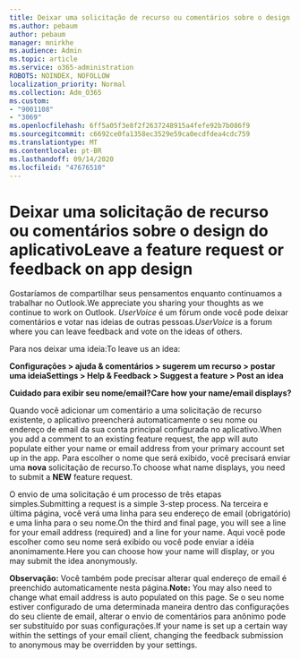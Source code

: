 ```yaml
---
title: Deixar uma solicitação de recurso ou comentários sobre o design do aplicativo
ms.author: pebaum
author: pebaum
manager: mnirkhe
ms.audience: Admin
ms.topic: article
ms.service: o365-administration
ROBOTS: NOINDEX, NOFOLLOW
localization_priority: Normal
ms.collection: Adm_O365
ms.custom:
- "9001108"
- "3069"
ms.openlocfilehash: 6ff5a05f3e8f2f2637248915a4fefe92b7b086f9
ms.sourcegitcommit: c6692ce0fa1358ec3529e59ca0ecdfdea4cdc759
ms.translationtype: MT
ms.contentlocale: pt-BR
ms.lasthandoff: 09/14/2020
ms.locfileid: "47676510"
---
```

# <a name="leave-a-feature-request-or-feedback-on-app-design"></a><span data-ttu-id="d350f-102">Deixar uma solicitação de recurso ou comentários sobre o design do aplicativo</span><span class="sxs-lookup"><span data-stu-id="d350f-102">Leave a feature request or feedback on app design</span></span>

<span data-ttu-id="d350f-103">Gostaríamos de compartilhar seus pensamentos enquanto continuamos a trabalhar no Outlook.</span><span class="sxs-lookup"><span data-stu-id="d350f-103">We appreciate you sharing your thoughts as we continue to work on Outlook.</span></span> <span data-ttu-id="d350f-104">*UserVoice* é um fórum onde você pode deixar comentários e votar nas ideias de outras pessoas.</span><span class="sxs-lookup"><span data-stu-id="d350f-104">*UserVoice* is a forum where you can leave feedback and vote on the ideas of others.</span></span>  

<span data-ttu-id="d350f-105">Para nos deixar uma ideia:</span><span class="sxs-lookup"><span data-stu-id="d350f-105">To leave us an idea:</span></span> 

<span data-ttu-id="d350f-106">**Configurações > ajuda & comentários > sugerem um recurso > postar uma ideia**</span><span class="sxs-lookup"><span data-stu-id="d350f-106">**Settings > Help & Feedback > Suggest a feature > Post an idea**</span></span> 

<span data-ttu-id="d350f-107">**Cuidado para exibir seu nome/email?**</span><span class="sxs-lookup"><span data-stu-id="d350f-107">**Care how your name/email displays?**</span></span>

<span data-ttu-id="d350f-108">Quando você adicionar um comentário a uma solicitação de recurso existente, o aplicativo preencherá automaticamente o seu nome ou endereço de email da sua conta principal configurada no aplicativo.</span><span class="sxs-lookup"><span data-stu-id="d350f-108">When you add a comment to an existing feature request, the app will auto populate either your name or email address from your primary account set up in the app.</span></span> <span data-ttu-id="d350f-109">Para escolher o nome que será exibido, você precisará enviar uma **nova** solicitação de recurso.</span><span class="sxs-lookup"><span data-stu-id="d350f-109">To choose what name displays, you need to submit a **NEW** feature request.</span></span> 

<span data-ttu-id="d350f-110">O envio de uma solicitação é um processo de três etapas simples.</span><span class="sxs-lookup"><span data-stu-id="d350f-110">Submitting a request is a simple 3-step process.</span></span> <span data-ttu-id="d350f-111">Na terceira e última página, você verá uma linha para seu endereço de email (obrigatório) e uma linha para o seu nome.</span><span class="sxs-lookup"><span data-stu-id="d350f-111">On the third and final page, you will see a line for your email address (required) and a line for your name.</span></span> <span data-ttu-id="d350f-112">Aqui você pode escolher como seu nome será exibido ou você pode enviar a idéia anonimamente.</span><span class="sxs-lookup"><span data-stu-id="d350f-112">Here you can choose how your name will display, or you may submit the idea anonymously.</span></span> 

<span data-ttu-id="d350f-113">**Observação:** Você também pode precisar alterar qual endereço de email é preenchido automaticamente nesta página.</span><span class="sxs-lookup"><span data-stu-id="d350f-113">**Note:** You may also need to change what email address is auto populated on this page.</span></span> <span data-ttu-id="d350f-114">Se o seu nome estiver configurado de uma determinada maneira dentro das configurações do seu cliente de email, alterar o envio de comentários para anônimo pode ser substituído por suas configurações.</span><span class="sxs-lookup"><span data-stu-id="d350f-114">If your name is set up a certain way within the settings of your email client, changing the feedback submission to anonymous may be overridden by your settings.</span></span> 
